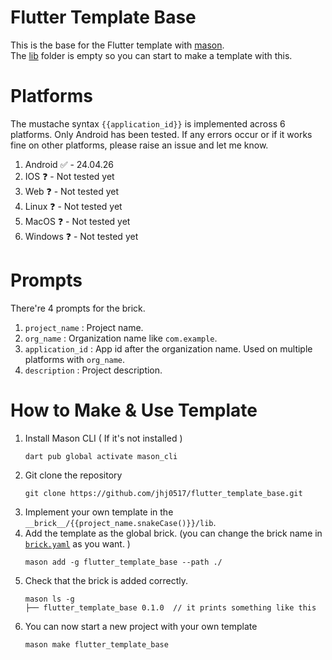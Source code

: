 # Flutter Template Base
This is the base for the Flutter template with [mason](https://github.com/felangel/mason). <br>
The [lib](https://github.com/jhj0517/flutter_template_base/tree/master/__brick__/%7B%7Bproject_name.snakeCase()%7D%7D/lib) folder is empty so you can start to make a template with this. 

# Platforms
The mustache syntax `{{application_id}}` is implemented across 6 platforms. Only Android has been tested. If any errors occur or if it works fine on other platforms, please raise an issue and let me know.
1. Android ✅ - 24.04.26
2. IOS ❓ - Not tested yet
3. Web ❓ - Not tested yet
4. Linux ❓ - Not tested yet
5. MacOS ❓ - Not tested yet
6. Windows ❓ - Not tested yet

# Prompts
There're 4 prompts for the brick.
1. `project_name` : Project name. 
2. `org_name` : Organization name like `com.example`. 
3. `application_id` : App id after the organization name. Used on multiple platforms with `org_name`.
4. `description` : Project description.

# How to Make & Use Template
1. Install Mason CLI ( If it's not installed )
   ```
   dart pub global activate mason_cli
   ```
2. Git clone the repository
   ```
   git clone https://github.com/jhj0517/flutter_template_base.git
   ```
3. Implement your own template in the `__brick__/{{project_name.snakeCase()}}/lib`.
4. Add the template as the global brick. (you can change the brick name in [`brick.yaml`](https://github.com/jhj0517/flutter_template_base/blob/master/brick.yaml) as you want. )
   ```
   mason add -g flutter_template_base --path ./
   ```
5. Check that the brick is added correctly.
    ```
    mason ls -g
    ├── flutter_template_base 0.1.0  // it prints something like this
    ```
6. You can now start a new project with your own template
   ```
   mason make flutter_template_base
   ```
